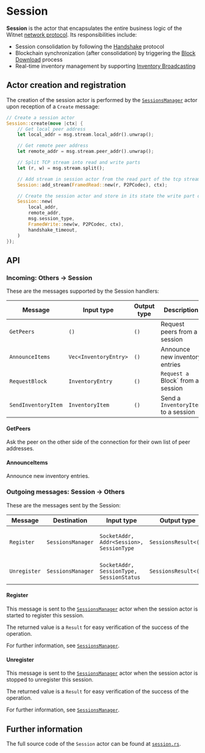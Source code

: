 # Session

__Session__ is the actor that encapsulates the entire business logic of the Witnet [network protocol]. Its responsibilities include:

- Session consolidation by following the [Handshake] protocol
- Blockchain synchronization (after consolidation) by triggering the [Block Download] process
- Real-time inventory management by supporting [Inventory Broadcasting]

## Actor creation and registration

The creation of the session actor is performed by the [`SessionsManager`][sessions_manager] actor
upon reception of a `Create` message:

```rust
// Create a session actor
Session::create(move |ctx| {
    // Get local peer address
    let local_addr = msg.stream.local_addr().unwrap();

    // Get remote peer address
    let remote_addr = msg.stream.peer_addr().unwrap();

    // Split TCP stream into read and write parts
    let (r, w) = msg.stream.split();

    // Add stream in session actor from the read part of the tcp stream
    Session::add_stream(FramedRead::new(r, P2PCodec), ctx);

    // Create the session actor and store in its state the write part of the tcp stream
    Session::new(
        local_addr,
        remote_addr,
        msg.session_type,
        FramedWrite::new(w, P2PCodec, ctx),
        handshake_timeout,
    )
});
```

## API

### Incoming: Others -> Session

These are the messages supported by the Session handlers:

| Message            | Input type              | Output type | Description                         |
| ------------------ | ----------------------- | ----------- | ----------------------------------  |
| `GetPeers`         | `()`                    | `()`        | Request peers from a session        |
| `AnnounceItems`    | `Vec<InventoryEntry>`   | `()`        | Announce new inventory entries      |
| `RequestBlock`     | `InventoryEntry`        | `()`        | `Request a `Block` from a session   |
| `SendInventoryItem`| `InventoryItem`         | `()`        | Send a `InventoryItem` to a session |

#### GetPeers

Ask the peer on the other side of the connection for their own list of peer addresses.

#### AnnounceItems

Announce new inventory entries.

### Outgoing messages: Session -> Others

These are the messages sent by the Session:

| Message      | Destination       | Input type                               | Output type          | Description                       |
| ------------ | ----------------- | ---------------------------------------- | -------------------- | --------------------------------- |
| `Register`   | `SessionsManager` | `SocketAddr, Addr<Session>, SessionType` | `SessionsResult<()>` | Request to register a new session |
| `Unregister` | `SessionsManager` | `SocketAddr, SessionType, SessionStatus` | `SessionsResult<()>` | Request to unregister a session   |

#### Register

This message is sent to the [`SessionsManager`][sessions_manager] actor when the session 
actor is started to register this session.

The returned value is a `Result` for easy verification of the success of the operation.

For further information, see [`SessionsManager`][sessions_manager].

#### Unregister

This message is sent to the [`SessionsManager`][sessions_manager] actor when the session
actor is stopped to unregister this session.

The returned value is a `Result` for easy verification of the success of the operation.

For further information, see [`SessionsManager`][sessions_manager].

## Further information

The full source code of the `Session` actor can be found at [`session.rs`][session].

[sessions_manager]: https://github.com/witnet/witnet-rust/blob/master/core/src/actors/sessions_manager
[session]: https://github.com/witnet/witnet-rust/blob/master/core/src/actors/session

[network protocol]: /protocol/network/overview/
[Handshake]: /protocol/network/messages/handshake/
[Block Download]: /protocol/network/messages/inventory/#block-download
[Inventory Broadcasting]: /protocol/network/messages/inventory/#inventory-broadcasting